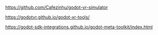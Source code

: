 https://github.com/Cafezinhu/godot-vr-simulator

https://godotvr.github.io/godot-xr-tools/

https://godot-sdk-integrations.github.io/godot-meta-toolkit/index.html
